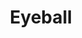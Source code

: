 ---
layout: page
title: Eyeball
# description: Project description
img: assets/img/Eyeball.jpg
importance: 4
category: Drawings
---